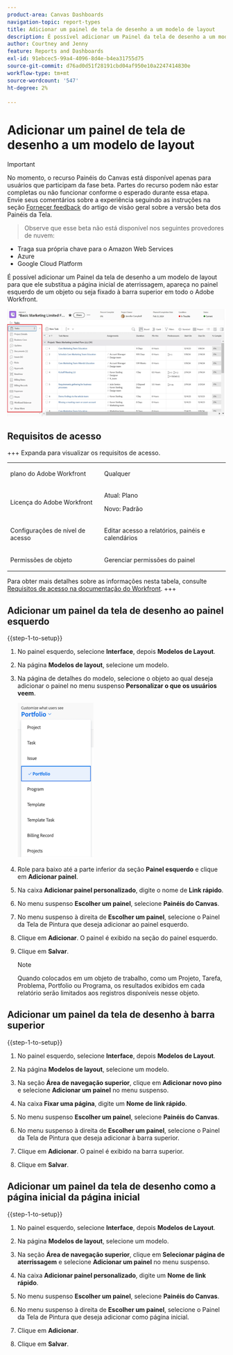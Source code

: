 ```yaml
---
product-area: Canvas Dashboards
navigation-topic: report-types
title: Adicionar um painel de tela de desenho a um modelo de layout
description: É possível adicionar um Painel da tela de desenho a um modelo de layout para que ele substitua a página inicial de aterrissagem, apareça no painel esquerdo de um objeto ou seja fixado à barra superior.
author: Courtney and Jenny
feature: Reports and Dashboards
exl-id: 91ebcec5-99a4-4096-8d4e-b4ea31755d75
source-git-commit: d76ad0d51f28191cbd04af950e10a2247414830e
workflow-type: tm+mt
source-wordcount: '547'
ht-degree: 2%

---
```


# Adicionar um painel de tela de desenho a um modelo de layout

>[!IMPORTANT]
>
>No momento, o recurso Painéis do Canvas está disponível apenas para usuários que participam da fase beta. Partes do recurso podem não estar completas ou não funcionar conforme o esperado durante essa etapa. Envie seus comentários sobre a experiência seguindo as instruções na seção [Fornecer feedback](/help/quicksilver/product-announcements/betas/canvas-dashboards-beta/canvas-dashboards-beta-information.md#provide-feedback) do artigo de visão geral sobre a versão beta dos Painéis da Tela.<br>
>>Observe que esse beta não está disponível nos seguintes provedores de nuvem:
>
>* Traga sua própria chave para o Amazon Web Services
>* Azure
>* Google Cloud Platform

É possível adicionar um Painel da tela de desenho a um modelo de layout para que ele substitua a página inicial de aterrissagem, apareça no painel esquerdo de um objeto ou seja fixado à barra superior em todo o Adobe Workfront.

![Painel esquerdo](assets/left-panel.png)

## Requisitos de acesso

+++ Expanda para visualizar os requisitos de acesso. 

<table style="table-layout:auto"> 
<col> 
</col> 
<col> 
</col> 
<tbody> 
<tr> 
   <td role="rowheader"><p>plano do Adobe Workfront</p></td> 
   <td> 
<p>Qualquer </p> 
   </td> 
<tr> 
 <tr> 
   <td role="rowheader"><p>Licença do Adobe Workfront</p></td> 
   <td> 
<p>Atual: Plano </p> 
<p>Novo: Padrão</p> 
   </td> 
   </tr> 
  </tr> 
  <tr> 
   <td role="rowheader"><p>Configurações de nível de acesso</p></td> 
   <td><p>Editar acesso a relatórios, painéis e calendários</p>
  </td> 
  </tr> 
    </tr>  
        <tr> 
   <td role="rowheader"><p>Permissões de objeto</p></td> 
   <td><p>Gerenciar permissões do painel</p>
  </td> 
  </tr> 
</tbody> 
</table>

Para obter mais detalhes sobre as informações nesta tabela, consulte [Requisitos de acesso na documentação do Workfront](/help/quicksilver/administration-and-setup/add-users/access-levels-and-object-permissions/access-level-requirements-in-documentation.md).
+++

## Adicionar um painel da tela de desenho ao painel esquerdo

{{step-1-to-setup}}

1. No painel esquerdo, selecione **Interface**, depois **Modelos de Layout**.

1. Na página **Modelos de layout**, selecione um modelo.

1. Na página de detalhes do modelo, selecione o objeto ao qual deseja adicionar o painel no menu suspenso **Personalizar o que os usuários veem**.

   ![Personalize o menu suspenso que os usuários veem](assets/customize-what-users-see.png)

1. Role para baixo até a parte inferior da seção **Painel esquerdo** e clique em **Adicionar painel**.

1. Na caixa **Adicionar painel personalizado**, digite o nome de **Link rápido**.

1. No menu suspenso **Escolher um painel**, selecione **Painéis do Canvas**.

1. No menu suspenso à direita de **Escolher um painel**, selecione o Painel da Tela de Pintura que deseja adicionar ao painel esquerdo.

1. Clique em **Adicionar**. O painel é exibido na seção do painel esquerdo.

1. Clique em **Salvar**.

   >[!NOTE]
   >
   >Quando colocados em um objeto de trabalho, como um Projeto, Tarefa, Problema, Portfolio ou Programa, os resultados exibidos em cada relatório serão limitados aos registros disponíveis nesse objeto.


## Adicionar um painel da tela de desenho à barra superior

{{step-1-to-setup}}

1. No painel esquerdo, selecione **Interface**, depois **Modelos de Layout**.

1. Na página **Modelos de layout**, selecione um modelo.

1. Na seção **Área de navegação superior**, clique em **Adicionar novo pino** e selecione **Adicionar um painel** no menu suspenso.

1. Na caixa **Fixar uma página**, digite um **Nome de link rápido**.

1. No menu suspenso **Escolher um painel**, selecione **Painéis do Canvas**.

1. No menu suspenso à direita de **Escolher um painel**, selecione o Painel da Tela de Pintura que deseja adicionar à barra superior.

1. Clique em **Adicionar**. O painel é exibido na barra superior.

1. Clique em **Salvar**.

## Adicionar um painel da tela de desenho como a página inicial da página inicial

{{step-1-to-setup}}

1. No painel esquerdo, selecione **Interface**, depois **Modelos de Layout**.

1. Na página **Modelos de layout**, selecione um modelo.

1. Na seção **Área de navegação superior**, clique em **Selecionar página de aterrissagem** e selecione **Adicionar um painel** no menu suspenso.

1. Na caixa **Adicionar painel personalizado**, digite um **Nome de link rápido**.

1. No menu suspenso **Escolher um painel**, selecione **Painéis do Canvas**.

1. No menu suspenso à direita de **Escolher um painel**, selecione o Painel da Tela de Pintura que deseja adicionar como página inicial.

1. Clique em **Adicionar**.

1. Clique em **Salvar**.
